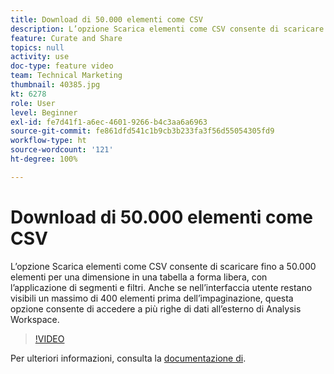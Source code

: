 ```yaml
---
title: Download di 50.000 elementi come CSV
description: L’opzione Scarica elementi come CSV consente di scaricare fino a 50.000 elementi per una dimensione in una tabella a forma libera, con l’applicazione di segmenti e filtri. Anche se nell’interfaccia utente restano visibili un massimo di 400 elementi prima dell’impaginazione, questa opzione consente di accedere a più righe di dati all’esterno di Analysis Workspace.
feature: Curate and Share
topics: null
activity: use
doc-type: feature video
team: Technical Marketing
thumbnail: 40385.jpg
kt: 6278
role: User
level: Beginner
exl-id: fe7d41f1-a6ec-4601-9266-b4c3aa6a6963
source-git-commit: fe861dfd541c1b9cb3b233fa3f56d55054305fd9
workflow-type: ht
source-wordcount: '121'
ht-degree: 100%

---
```


# Download di 50.000 elementi come CSV

L’opzione Scarica elementi come CSV consente di scaricare fino a 50.000 elementi per una dimensione in una tabella a forma libera, con l’applicazione di segmenti e filtri. Anche se nell’interfaccia utente restano visibili un massimo di 400 elementi prima dell’impaginazione, questa opzione consente di accedere a più righe di dati all’esterno di Analysis Workspace.

>[!VIDEO](https://video.tv.adobe.com/v/40385/?quality=12&learn=on)

Per ulteriori informazioni, consulta la [documentazione di](https://experienceleague.adobe.com/docs/analytics/analyze/analysis-workspace/curate-share/download-send.html?lang=it).
